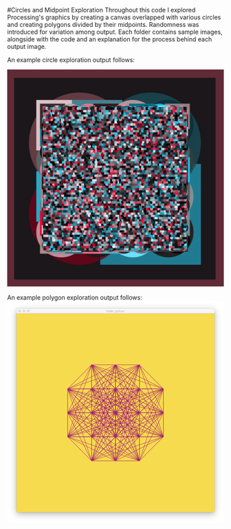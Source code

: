 #Circles and Midpoint Exploration
Throughout this code I explored Processing's graphics by creating a canvas overlapped with various circles and creating polygons divided by their midpoints. Randomness was introduced for variation among output. Each folder contains sample images, alongside with the code and an explanation for the process behind each output image.

An example circle exploration output follows:

![alt text](./circles_exploration/images/circles_15.png)

An example polygon exploration output follows:
![alt text](./midpoint_exploration/images/halfer_2.png)


